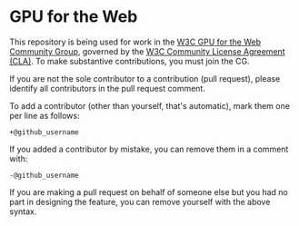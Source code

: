 # GPU for the Web

This repository is being used for work in the [W3C GPU for the Web Community
Group](https://www.w3.org/community/gpu/), governed by the [W3C Community
License Agreement (CLA)](http://www.w3.org/community/about/agreements/cla/). To
make substantive contributions, you must join the CG.

If you are not the sole contributor to a contribution (pull request), please identify all 
contributors in the pull request comment.

To add a contributor (other than yourself, that's automatic), mark them one per line as follows:

```
+@github_username
```

If you added a contributor by mistake, you can remove them in a comment with:

```
-@github_username
```

If you are making a pull request on behalf of someone else but you had no part in designing the 
feature, you can remove yourself with the above syntax.